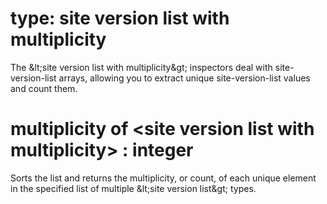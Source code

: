 # type: site version list with multiplicity

The &amp;lt;site version list with multiplicity&amp;gt; inspectors deal with site-version-list arrays, allowing you to extract unique site-version-list values and count them.

# multiplicity of &lt;site version list with multiplicity&gt; : integer

Sorts the list and returns the multiplicity, or count, of each unique element in the specified list of multiple &amp;lt;site version list&amp;gt; types.
